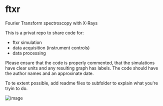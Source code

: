 # ftxr
Fourier Transform spectroscopy with X-Rays

This is a privat repo to share code for:
- ftxr simulation
- data acquisition (instrument controls)
- data processing

Please ensure that the code is properly commented, that the simulations have clear units and any resulting graph has labels.
The code should have the author names and an approxinate date.

To te extent possible, add readme files to subfolder to explain what you're tryin to do.


![image](https://github.com/dream-beam/ftxr/blob/main/ftxr_anim.gif)
